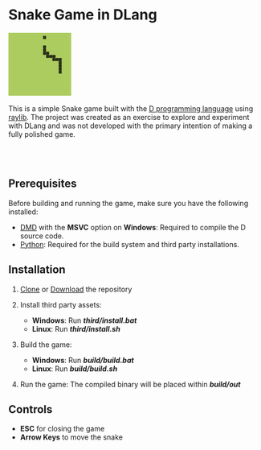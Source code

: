 # Snake Game in DLang

<img src="preview.png" width="125">

This is a simple Snake game built with the [D programming language](https://dlang.org/) using [raylib](https://github.com/raysan5/raylib). The project was created as an exercise to explore and experiment with DLang and was not developed with the primary intention of making a fully polished game.

<br><br>

## Prerequisites
Before building and running the game, make sure you have the following installed:
- [DMD](https://dlang.org/download.html) with the **MSVC** option on **Windows**: Required to compile the D source code.
- [Python](https://www.python.org/downloads/): Required for the build system and third party installations.

## Installation
1. [Clone](https://github.com/q4niel/SnakeD.git) or [Download](https://github.com/q4niel/SnakeD/archive/refs/heads/main.zip) the repository

2. Install third party assets:
    - **Windows**: Run ***third/install.bat***
    - **Linux**: Run ***third/install.sh***

3. Build the game:
    - **Windows**: Run ***build/build.bat***
    - **Linux**: Run ***build/build.sh***

4. Run the game:
    The compiled binary will be placed within ***build/out***

## Controls
- **ESC** for closing the game
- **Arrow Keys** to move the snake
